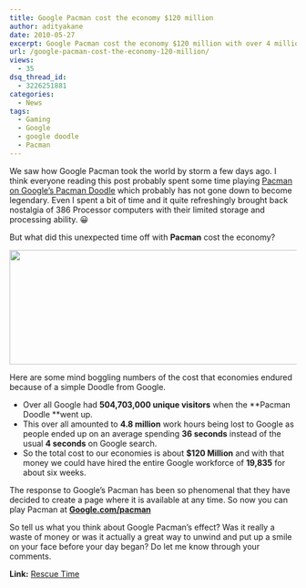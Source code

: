 ```yaml
---
title: Google Pacman cost the economy $120 million
author: adityakane
date: 2010-05-27
excerpt: Google Pacman cost the economy $120 million with over 4 million work hours lost and thanks to 500 unique visitors at the time Google put up its Pacman Doodle.
url: /google-pacman-cost-the-economy-120-million/
views:
  - 35
dsq_thread_id:
  - 3226251881
categories:
  - News
tags:
  - Gaming
  - Google
  - google doodle
  - Pacman
---
```

We saw how Google Pacman took the world by storm a few days ago. I think everyone reading this post probably spent some time playing [Pacman on Google&#8217;s Pacman Doodle][1] which probably has not gone down to become legendary. Even I spent a bit of time and it quite refreshingly brought back nostalgia of 386 Processor computers with their limited storage and processing ability. 😀

But what did this unexpected time off with **Pacman** cost the economy?

<a rel="attachment wp-att-25340" href="http://devilsworkshop.org/convert-google-doodle-pacman-into-multi-player-game/pacmanmultiplayer-png/"><img class="aligncenter size-full  wp-image-50943" src="http://cdn.devilsworkshop.org/files/2010/05/pacmanmultiplayer.png" alt="" width="576" height="201" /></a>

Here are some mind boggling numbers of the cost that economies endured because of a simple Doodle from Google.

  * Over all Google had **504,703,000 unique visitors** when the **Pacman Doodle **went up.
  * This over all amounted to **4.8 million** work hours being lost to Google as people ended up on an average spending **36 seconds** instead of the usual **4 seconds** on Google search.
  * So the total cost to our economies is about **$120 Million** and with that money we could have hired the entire Google workforce of **19,835** for about six weeks.

The response to Google&#8217;s Pacman has been so phenomenal that they have decided to create a page where it is available at any time. So now you can play Pacman at <a href="http://www.google.com/pacman/" onclick="_gaq.push(['_trackEvent', 'outbound-article', 'http://www.google.com/pacman/', 'Google.com/pacman']);" ><strong>Google.com/pacman</strong></a>

So tell us what you think about Google Pacman&#8217;s effect? Was it really a waste of money or was it actually a great way to unwind and put up a smile on your face before your day began? Do let me know through your comments.

**Link:** <a href="http://blog.rescuetime.com/2010/05/24/the-tragic-cost-of-google-pac-man-4-82-million-hours/" onclick="_gaq.push(['_trackEvent', 'outbound-article', 'http://blog.rescuetime.com/2010/05/24/the-tragic-cost-of-google-pac-man-4-82-million-hours/', 'Rescue Time']);" >Rescue Time</a>

 [1]: http://devilsworkshop.org/google-doodle-presents-pacman/ "Pacman on Google's Pacman Doodle"
